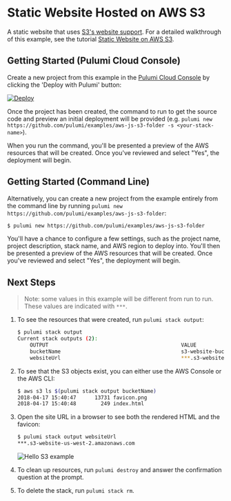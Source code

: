 # Static Website Hosted on AWS S3

A static website that uses [S3's website support](https://docs.aws.amazon.com/AmazonS3/latest/dev/WebsiteHosting.html).
For a detailed walkthrough of this example, see the tutorial [Static Website on AWS S3](https://pulumi.io/quickstart/aws-s3-website.html).

## Getting Started (Pulumi Cloud Console)

Create a new project from this example in the [Pulumi Cloud Console](https://app.pulumi.com/) by clicking the 'Deploy with Pulumi' button:

[![Deploy](https://get.pulumi.com/new/button.svg)](https://app.pulumi.com/new)

Once the project has been created, the command to run to get the source code and preview an initial deployment will be provided (e.g. `pulumi new https://github.com/pulumi/examples/aws-js-s3-folder -s <your-stack-name>`).

When you run the command, you'll be presented a preview of the AWS resources that will be created.  Once you've reviewed and select "Yes", the deployment will begin.

## Getting Started (Command Line)

Alternatively, you can create a new project from the example entirely from the command line by running `pulumi new https://github.com/pulumi/examples/aws-js-s3-folder`:

```bash
$ pulumi new https://github.com/pulumi/examples/aws-js-s3-folder
```

You'll have a chance to configure a few settings, such as the project name, project description, stack name, and AWS region to deploy into.  You'll then be presented a preview of the AWS resources that will be created.  Once you've reviewed and select "Yes", the deployment will begin.

## Next Steps

> Note: some values in this example will be different from run to run.  These values are indicated with `***`.

1.  To see the resources that were created, run `pulumi stack output`:

    ```bash
    $ pulumi stack output
    Current stack outputs (2):
        OUTPUT                                           VALUE
        bucketName                                       s3-website-bucket-***
        websiteUrl                                       ***.s3-website-us-west-2.amazonaws.com
    ```

1.  To see that the S3 objects exist, you can either use the AWS Console or the AWS CLI:

    ```bash
    $ aws s3 ls $(pulumi stack output bucketName)
    2018-04-17 15:40:47      13731 favicon.png
    2018-04-17 15:40:48        249 index.html
    ```

1.  Open the site URL in a browser to see both the rendered HTML and the favicon:

    ```bash
    $ pulumi stack output websiteUrl
    ***.s3-website-us-west-2.amazonaws.com
    ```

    ![Hello S3 example](images/part2-website.png)

1.  To clean up resources, run `pulumi destroy` and answer the confirmation question at the prompt.

1.  To delete the stack, run `pulumi stack rm`.
